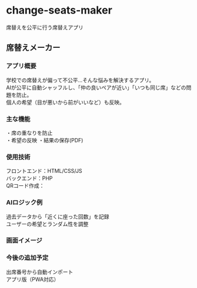 # change-seats-maker
席替えを公平に行う席替えアプリ
## 席替えメーカー
### アプリ概要
学校での席替えが偏って不公平...そんな悩みを解決するアプリ。  
AIが公平に自動シャッフルし、「仲の良いペアが近い」「いつも同じ席」などの問題を防止。  
個人の希望（目が悪いから前がいいなど）も反映。
### 主な機能
・席の重なりを防止  
・希望の反映 
・結果の保存(PDF)  
### 使用技術
フロントエンド：HTML/CSS/JS  
バックエンド：PHP  
QRコード作成：
### AIロジック例
過去データから「近くに座った回数」を記録  
ユーザーの希望とランダム性を調整  
### 画面イメージ

### 今後の追加予定
出席番号から自動インポート  
アプリ版（PWA対応）


